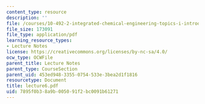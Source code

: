 ```yaml
---
content_type: resource
description: ''
file: /courses/10-492-2-integrated-chemical-engineering-topics-i-introduction-to-biocatalysis-fall-2004/7895f0b38a9b005091f2bc0091b61271_lecture6.pdf
file_size: 173091
file_type: application/pdf
learning_resource_types:
- Lecture Notes
license: https://creativecommons.org/licenses/by-nc-sa/4.0/
ocw_type: OCWFile
parent_title: Lecture Notes
parent_type: CourseSection
parent_uid: 453ed948-3355-0754-533e-3bea2d1f1816
resourcetype: Document
title: lecture6.pdf
uid: 7895f0b3-8a9b-0050-91f2-bc0091b61271
---
```

